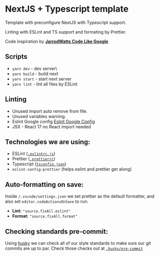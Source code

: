 # NextJS + Typescript template

Template with preconfigure NextJS with Typescript support.

Linting with ESLint and TS support and formating by Prettier.

Code inspiration by [**JarrodWatts Code Like Google**](https://github.com/jarrodwatts/code-like-google)

## Scripts

- `yarn dev` - dev server\
- `yarn build` - build next
- `yarn start` - start next server
- `yarn lint` - lint all files by ESLint

## Linting

- Unused import auto remove from file.
- Unused variables warning.
- Eslint Google config [Eslint Google Config](https://www.npmjs.com/package/eslint-config-google)
- JSX - React 17 no React import needed

## Technologies we are using:

- ESLint ([`.eslintrc.js`](./.eslintrc.js))
- Prettier ([`.prettierrc`](./.prettierrc))
- Typescript ([`tsconfig.json`](./tsconfig.json))
- `eslint-config-prettier` (helps eslint and prettier get along)

## Auto-formatting on save:

Inside `/.vscode/settings.json` we set prettier as the default formatter, and also set `editor.codeActionsOnSave` to run:

- **Lint:** `"source.fixAll.eslint"`
- **Format:** `"source.fixAll.format"`

## Checking standards pre-commit:

Using [husky](https://www.npmjs.com/package/husky) we can check all of our style standards to make sure our git commits are up to par. Check those checks out at [`.husky/pre-commit`](.husky/pre-commit)
